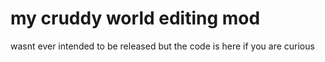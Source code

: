 # my cruddy world editing mod

wasnt ever intended to be released but the code is here if you are curious